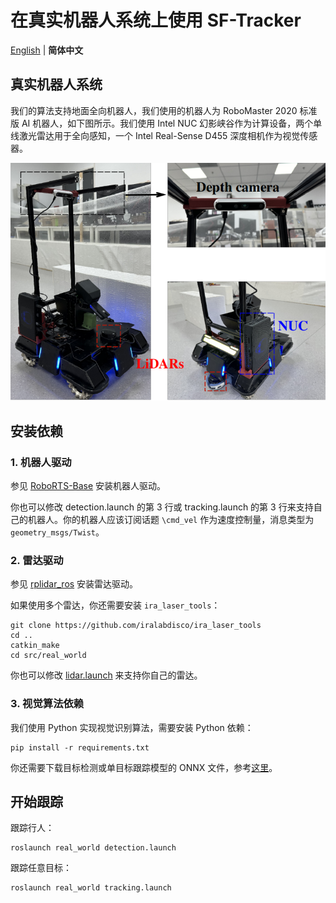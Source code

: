 # 在真实机器人系统上使用 SF-Tracker

[English](README.md) | __简体中文__

## 真实机器人系统

我们的算法支持地面全向机器人，我们使用的机器人为 RoboMaster 2020 标准版 AI 机器人，如下图所示。我们使用 Intel NUC 幻影峡谷作为计算设备，两个单线激光雷达用于全向感知，一个 Intel Real-Sense D455 深度相机作为视觉传感器。

![Robot](robot.png)

## 安装依赖

### 1. 机器人驱动

参见 [RoboRTS-Base](https://github.com/RoboMaster/RoboRTS-Base) 安装机器人驱动。

你也可以修改 detection.launch 的第 3 行或 tracking.launch 的第 3 行来支持自己的机器人。你的机器人应该订阅话题 `\cmd_vel` 作为速度控制量，消息类型为 `geometry_msgs/Twist`。

### 2. 雷达驱动

参见 [rplidar_ros](https://github.com/Slamtec/rplidar_ros) 安装雷达驱动。

如果使用多个雷达，你还需要安装 `ira_laser_tools`：

```shell
git clone https://github.com/iralabdisco/ira_laser_tools
cd ..
catkin_make
cd src/real_world
```

你也可以修改 [lidar.launch](launch/lidar.launch) 来支持你自己的雷达。

### 3. 视觉算法依赖

我们使用 Python 实现视觉识别算法，需要安装 Python 依赖：

```
pip install -r requirements.txt
```

你还需要下载目标检测或单目标跟踪模型的 ONNX 文件，参考[这里](onnx/README_cn.md)。

## 开始跟踪

跟踪行人：

```shell
roslaunch real_world detection.launch
```

跟踪任意目标：

```shell
roslaunch real_world tracking.launch
```
